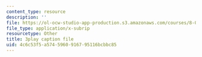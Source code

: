 ```yaml
---
content_type: resource
description: ''
file: https://ol-ocw-studio-app-production.s3.amazonaws.com/courses/8-05-quantum-physics-ii-fall-2013/4c6c53f5a5745960916795116bcbbc85_LYXIUtVzPAM.vtt
file_type: application/x-subrip
resourcetype: Other
title: 3play caption file
uid: 4c6c53f5-a574-5960-9167-95116bcbbc85
---
```


